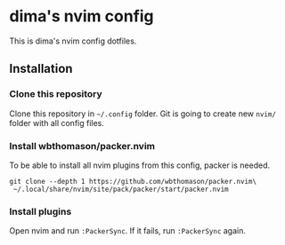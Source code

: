 # dima's nvim config
This is dima's nvim config dotfiles.

## Installation

### Clone this repository
Clone this repository in `~/.config` folder. Git is going to create new `nvim/` folder with all config files.

### Install wbthomason/packer.nvim
To be able to install all nvim plugins from this config, packer is needed.
```
git clone --depth 1 https://github.com/wbthomason/packer.nvim\
 ~/.local/share/nvim/site/pack/packer/start/packer.nvim
```

### Install plugins
Open nvim and run `:PackerSync`. If it fails, run `:PackerSync` again.
